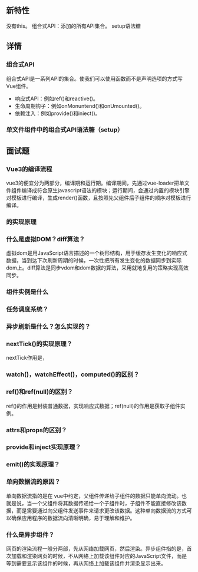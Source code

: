## 新特性
没有this。
组合式API：添加的所有API集合。
setup语法糖

## 详情



### 组合式API
组合式API是一系列API的集合。使我们可以使用函数而不是声明选项的方式写Vue组件。
+ 响应式API：例如ref()和reactive()。
+ 生命周期钩子：例如onMonuntend()和onUmounted()。
+ 依赖注入：例如provide()和iniect()。

### 单文件组件中的组合式API语法糖（setup）


## 面试题
### Vue3的编译流程
vue3的便宜分为两部分，编译期和运行期。编译期间，先通过vue-loader把单文件组件编译成符合原生javascript语法的模块；运行期间，会通过内置的模块引擎对模板进行编译，生成render()函数，且按照先父组件后子组件的顺序对模板进行编译。

### <secipt setup/>的实现原理

### 什么是虚拟DOM？diff算法？
虚拟dom是用JavaScript语言描述的一个树形结构，用于缓存发生变化的响应式数据，当到达下次刷新周期的时候，一次性把所有发生变化的数据同步到实际dom上。diff算法是同步vdom和dom数据的算法，采用就地复用的策略实现高效同步。
### 组件实例是什么
### 任务调度系统？
### 异步刷新是什么？怎么实现的？
### nextTick()的实现原理？
nextTick作用是，
### watch()，watchEffect()，computed()的区别？
### ref()和ref(null)的区别？
ref()的作用是封装普通数据，实现响应式数据；ref(null)的作用是获取子组件实例。
### attrs和props的区别？
### provide和inject实现原理？
### emit()的实现原理？
### 单向数据流的原因？
单向数据流指的是在 vue中约定，父组件传递给子组件的数据只能单向流动。也就是说，当一个父组件将其数据传递给一个子组件时，子组件不能直接修改该数据，而是需要通过向父组件发送事件来请求更改该数据。这种单向数据流的方式可以确保应用程序的数据流向清晰明确，易于理解和维护。
### 什么是异步组件？
网页的渲染流程一般分两部，先从网络加载网页，然后渲染。异步组件指的是，首次加载和渲染网页的时候，不从网络上加载该组件对应的JavaScript文件，而是等到需要显示该组件的时候，再从网络上加载该组件并渲染显示出来。
### 
### 
### 
### 
### 
### 
### 
### 
### 
### 
### 